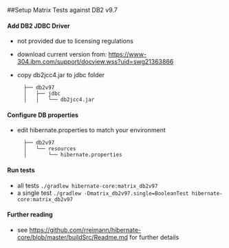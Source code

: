 ##Setup Matrix Tests against DB2 v9.7

#### Add DB2 JDBC Driver
* not provided due to licensing regulations
* download current version from: https://www-304.ibm.com/support/docview.wss?uid=swg21363866
* copy db2jcc4.jar to jdbc folder

        ├── db2v97
        │   ├── jdbc
        │   │   └── db2jcc4.jar

#### Configure DB properties
* edit hibernate.properties to match your environment

        ├── db2v97
        │   └── resources
        │       └── hibernate.properties

#### Run tests
* all tests
`./gradlew hibernate-core:matrix_db2v97`
* a single test
`./gradlew -Dmatrix_db2v97.single=BooleanTest hibernate-core:matrix_db2v97`

#### Further reading
* see https://github.com/rreimann/hibernate-core/blob/master/buildSrc/Readme.md for further details